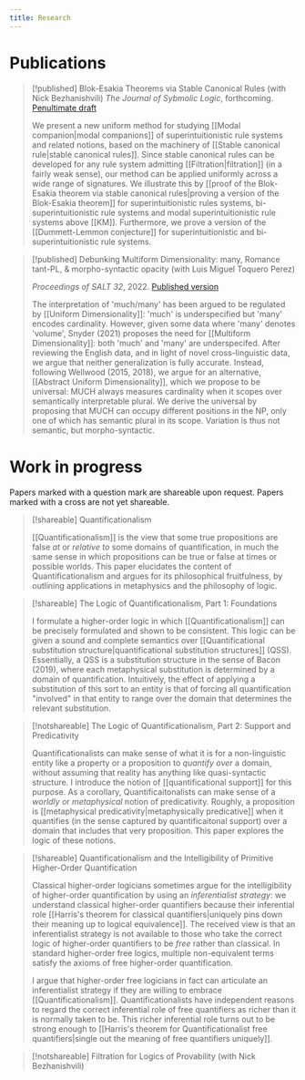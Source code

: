 ```yaml
---
title: Research
---
```


# Publications

>[!published] Blok-Esakia Theorems via Stable Canonical Rules (with Nick Bezhanishvili)
>*The Journal of Sybmolic Logic*, forthcoming. [Penultimate draft](https://doi.org/10.48550/arXiv.2206.08863)
>
>We present a new uniform method for studying [[Modal companion|modal companions]] of superintuitionistic rule systems and related notions, based on the machinery of [[Stable canonical rule|stable canonical rules]]. Since stable canonical rules can be developed for any rule system admitting [[Filtration|filtration]] (in a fairly weak sense), our method can be applied uniformly across a wide range of signatures. We illustrate this by  [[proof of the Blok-Esakia theorem via stable canonical rules|proving a version of the Blok-Esakia theorem]] for superintuitionistic rules systems, bi-superintuitionistic rule systems and modal superintuitionistic rule systems above [[KM]]. Furthermore, we prove a version of the [[Dummett-Lemmon conjecture]] for superintuitionistic and bi-superintuitionistic rule systems. 

>[!published] Debunking Multiform Dimensionality: many, Romance tant-PL, & morpho-syntactic opacity (with Luis Miguel Toquero Perez)
>
>
>*Proceedings of SALT 32*, 2022. [Published version](https://ling.auf.net/lingbuzz/006727/current.pdf?_s=ixEESNA_qJcerqMU)
>
>The interpretation of 'much/many' has been argued to be regulated by [[Uniform Dimensionality]]: 'much' is underspecified but 'many' encodes cardinality. However, given some data where 'many' denotes 'volume', Snyder (2021) proposes the need for [[Multiform Dimensionality]]: both 'much' and 'many' are underspecifed. After reviewing the English data, and in light of novel cross-linguistic data, we argue that neither generalization is fully accurate. Instead, following Wellwood (2015, 2018), we argue for an alternative, [[Abstract Uniform Dimensionality]], which we propose to be universal: MUCH always measures cardinality when it scopes over semantically interpretable plural. We derive the universal by proposing that MUCH can occupy different positions in the NP, only one of which has semantic plural in its scope. Variation is thus not semantic, but morpho-syntactic.

  
  
  
# Work in progress

Papers marked with a question mark are shareable upon request. Papers marked with a cross are not yet shareable. 

>[!shareable] Quantificationalism
>
>[[Quantificationalism]] is the view that some true propositions are false *at* or *relative to* some domains of quantification, in much the same sense in which propositions can be true or false at times or possible worlds. This paper elucidates the content of Quantificationalism and argues for its philosophical fruitfulness, by outlining applications in metaphysics and the philosophy of logic.  

>[!shareable] The Logic of Quantificationalism, Part 1: Foundations
>
>I formulate a higher-order logic in which [[Quantificationalism]] can be precisely formulated and shown to be consistent. This logic can be given a sound and complete semantics over [[Quantificational substitution structure|quantificational substitution structures]] (QSS). Essentially, a QSS is a substitution structure in the sense of Bacon (2019), where each metaphysical substitution is determined by a domain of quantification. Intuitively, the effect of applying a substitution of this sort to an entity is that of forcing all quantification "involved" in that entity to range over the domain that determines the relevant substitution.



>[!notshareable] The Logic of Quantificationalism, Part 2: Support and Predicativity
>
>Quantificationalists can make sense of what it is for a non-linguistic entity like a property or a proposition to *quantify over* a domain, without assuming that reality has anything like quasi-syntactic structure. I introduce the notion of [[quantificational support]] for this purpose. As a corollary, Quantificaitonalists can make sense of a *worldly* or *metaphysical* notion of predicativity. Roughly, a proposition is [[metaphysical predicativity|metaphysically predicative]] when it quantifies (in the sense captured by quantificaitonal support) over a domain that includes that very proposition. This paper explores the logic of these notions.


>[!shareable] Quantificationalism and the Intelligibility of Primitive Higher-Order Quantification
>
>Classical higher-order logicians sometimes argue for the intelligibility of higher-order quantification by using an *inferentialist strategy*: we understand classical higher-order quantifiers because their inferential role [[Harris's theorem for classical quantifiers|uniquely pins down their meaning up to logical equivalence]]. The received view is that an inferentialist strategy is not available to those who take the correct logic of higher-order quantifiers to be *free* rather than classical. In standard higher-order free logics, multiple non-equivalent terms satisfy the axioms of free higher-order quantification.
>
>I argue that higher-order free logicians in fact can articulate an inferentialist strategy if they are willing to embrace [[Quantificationalism]]. Quantificationalists have independent reasons to regard the correct inferential role of free quantifiers as richer than it is normally taken to be. This richer inferential role turns out to be strong enough to [[Harris's theorem for Quantificationalist free quantifiers|single out the meaning of free quantifiers uniquely]].

>[!notshareable] Filtration for Logics of Provability (with Nick Bezhanishvili)
>
>
